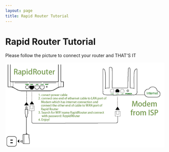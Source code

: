 ```yaml
---
layout: page
title: Rapid Router Tutorial
---
```

# Rapid Router Tutorial

Please follow the picture to connect your router and
THAT'S IT

![Tutorial](assets/img/tutorial.png)
